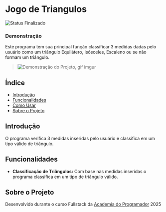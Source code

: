 # Jogo de Triangulos

![Status Finalizado](https://img.shields.io/badge/Status-Finalizado-green?color=Green)


### Demonstração
Este programa tem sua principal função classificar 3 medidas dadas pelo usuário como um triângulo Equilátero, Isósceles, Escaleno ou se não formam um triângulo.
>
>![Demonstração do Projeto, gif imgur](https://i.imgur.com/KB4BWFI.gif)

## Índice

- [Introdução](#introducao)
- [Funcionalidades](#funcionalidades)
- [Como Usar](#como-usar)
- [Sobre o Projeto](#sobre-o-projeto)

## Introdução

O programa verifica 3 medidas inseridas pelo usuário e classifica em um tipo válido de triângulo.

## Funcionalidades

- **Classificação de Triângulos:** Com base nas medidas inseridas o programa classifica em um tipo de triângulo válido.

## Sobre o Projeto
Desenvolvido durante o curso Fullstack da [Academia do Programador](https://academiadoprogramador.net) 2025
